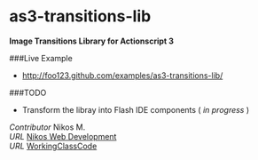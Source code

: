 as3-transitions-lib
===================

__Image Transitions Library for Actionscript 3__ 

###Live Example
* http://foo123.github.com/examples/as3-transitions-lib/

###TODO
* Transform the libray into Flash IDE components ( _in progress_ )

*Contributor* Nikos M.  
*URL* [Nikos Web Development](http://nikos-web-development.netai.net/ "Nikos Web Development")  
*URL* [WorkingClassCode](http://workingclasscode.uphero.com/ "Working Class Code")  
